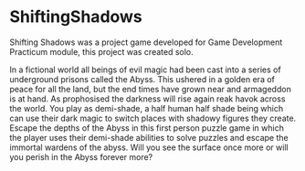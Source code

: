 # ShiftingShadows

Shifting Shadows was a project game developed for Game Development Practicum module, this project was created solo.

In a fictional world all beings of evil magic had been cast into a series of underground prisons called the Abyss. This ushered in a golden era of peace for all the land, but the end times have grown near and armageddon is at hand. As prophosised the darkness will rise again reak havok across the world.  You play as demi-shade, a half human half shade being which can use their dark magic to switch places with shadowy figures they create. Escape the depths of the Abyss in this first person puzzle game in which the player uses their demi-shade abilities to solve puzzles and escape the immortal wardens of the abyss. Will you see the surface once more or will you perish in the Abyss forever more?
